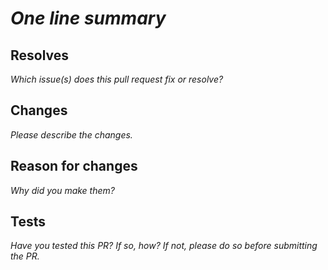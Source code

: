 # _One line summary_

## Resolves

_Which issue(s) does this pull request fix or resolve?_

## Changes

_Please describe the changes._

## Reason for changes

_Why did you make them?_

## Tests

_Have you tested this PR? If so, how? If not, please do so before submitting the PR._

